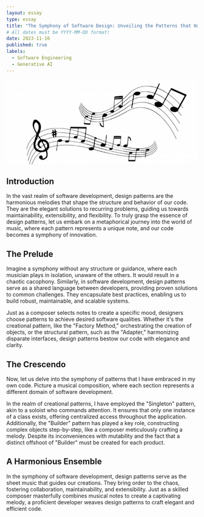 ```yaml
---
layout: essay
type: essay
title: "The Symphony of Software Design: Unveiling the Patterns that Harmonize Code"
# All dates must be YYYY-MM-DD format!
date: 2023-11-16
published: true
labels:
  - Software Engineering
  - Generative AI
---
```

<img width="1200px" class="rounded float-start pe-4" src="../img/music.jpg">

## Introduction
In the vast realm of software development, design patterns are the harmonious melodies that shape the structure and behavior of our code. They are the elegant solutions to recurring problems, guiding us towards maintainability, extensibility, and flexibility. To truly grasp the essence of design patterns, let us embark on a metaphorical journey into the world of music, where each pattern represents a unique note, and our code becomes a symphony of innovation.

## The Prelude
Imagine a symphony without any structure or guidance, where each musician plays in isolation, unaware of the others. It would result in a chaotic cacophony. Similarly, in software development, design patterns serve as a shared language between developers, providing proven solutions to common challenges. They encapsulate best practices, enabling us to build robust, maintainable, and scalable systems.

Just as a composer selects notes to create a specific mood, designers choose patterns to achieve desired software qualities. Whether it's the creational pattern, like the "Factory Method," orchestrating the creation of objects, or the structural pattern, such as the "Adapter," harmonizing disparate interfaces, design patterns bestow our code with elegance and clarity.

## The Crescendo
Now, let us delve into the symphony of patterns that I have embraced in my own code. Picture a musical composition, where each section represents a different domain of software development.

In the realm of creational patterns, I have employed the "Singleton" pattern, akin to a soloist who commands attention. It ensures that only one instance of a class exists, offering centralized access throughout the application. Additionally, the "Builder" pattern has played a key role, constructing complex objects step-by-step, like a composer meticulously crafting a melody. Despite its inconveniences with mutability and the fact that a distinct offshoot of "Builder" must be created for each product.

## A Harmonious Ensemble
In the symphony of software development, design patterns serve as the sheet music that guides our creations. They bring order to the chaos, fostering collaboration, maintainability, and extensibility. Just as a skilled composer masterfully combines musical notes to create a captivating melody, a proficient developer weaves design patterns to craft elegant and efficient code.
